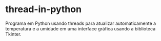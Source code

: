 # thread-in-python
Programa em Python usando threads para atualizar automaticamente a temperatura e a umidade em uma interface gráfica usando a biblioteca Tkinter.
